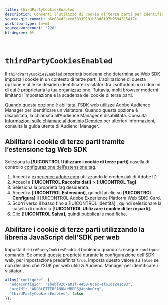 ```yaml
---
title: thirdPartyCookiesEnabled
description: Consenti l’utilizzo di cookie di terze parti per identificare i visitatori.
source-git-commit: b6e084d2beed58339191b53d0f97b93943154f7c
workflow-type: tm+mt
source-wordcount: '226'
ht-degree: 0%

---
```


# `thirdPartyCookiesEnabled`

Il `thirdPartyCookiesEnabled` proprietà booleana che determina se Web SDK imposta i cookie in un contesto di terze parti. L’abilitazione di questa opzione è utile se desideri identificare i visitatori tra i sottodomini o i domini di cui è proprietaria la tua organizzazione. Tuttavia, molti browser moderni limitano l’impostazione e la scadenza dei cookie di terze parti.

Quando questa opzione è abilitata, l’SDK web utilizza Adobe Audience Manager per identificare un visitatore. Quando questa opzione è disabilitata, la chiamata all’Audience Manager è disabilitata. Consulta [Informazioni sulle chiamate al dominio Demdex](https://experienceleague.adobe.com/docs/audience-manager/user-guide/reference/demdex-calls.html?lang=it) per ulteriori informazioni, consulta la guida utente di Audienci Manager.

## Abilitare i cookie di terze parti tramite l’estensione tag Web SDK

Seleziona la **[!UICONTROL Utilizzare i cookie di terze parti]** casella di controllo [configurazione dell’estensione tag](/help/tags/extensions/client/web-sdk/web-sdk-extension-configuration.md).

1. Accedi a [experience.adobe.com](https://experience.adobe.com) utilizzando le credenziali di Adobe ID.
1. Accedi a **[!UICONTROL Raccolta dati]** > **[!UICONTROL Tag]**.
1. Seleziona la proprietà tag desiderata.
1. Accedi a **[!UICONTROL Estensioni]**, quindi fai clic su **[!UICONTROL Configura]** il [!UICONTROL Adobe Experience Platform Web SDK] Card.
1. Scorri verso il basso fino a [!UICONTROL Identità] , quindi selezionare la casella di controllo **[!UICONTROL Utilizzare i cookie di terze parti]**.
1. Clic **[!UICONTROL Salva]**, quindi pubblica le modifiche.

## Abilitare i cookie di terze parti utilizzando la libreria JavaScript dell’SDK per web

Imposta il `thirdPartyCookiesEnabled` booleano quando si esegue `configure` comando. Se ometti questa proprietà durante la configurazione dell’SDK web, per impostazione predefinita `true`. Imposta questo valore su `false` se non desideri che l’SDK per web utilizzi Audienci Manager per identificare i visitatori.

```js
alloy("configure", {
  "edgeConfigId": "ebebf826-a01f-4458-8cec-ef61de241c93",
  "orgId": "ADB3LETTERSANDNUMBERS@AdobeOrg",
  "thirdPartyCookiesEnabled": false
});
```
